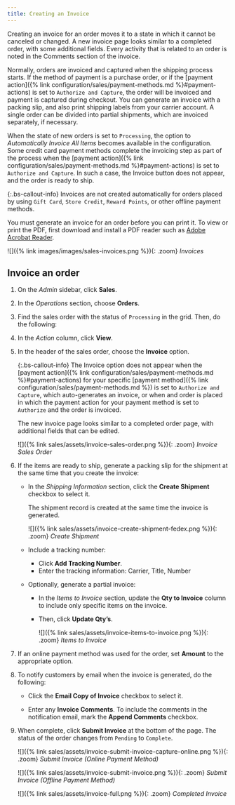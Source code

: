 ```yaml
---
title: Creating an Invoice
---
```


Creating an invoice for an order moves it to a state in which it cannot be canceled or changed. A new invoice page looks similar to a completed order, with some additional fields. Every activity that is related to an order is noted in the Comments section of the invoice.

Normally, orders are invoiced and captured when the shipping process starts. If the method of payment is a purchase order, or if the [payment action]({% link configuration/sales/payment-methods.md %}#payment-actions) is set to `Authorize and Capture`, the order will be invoiced and payment is captured during checkout. You can generate an invoice with a packing slip, and also print shipping labels from your carrier account. A single order can be divided into partial shipments, which are invoiced separately, if necessary.

When the state of new orders is set to `Processing`, the option to _Automatically Invoice All Items_ becomes available in the configuration. Some credit card payment methods complete the invoicing step as part of the process when the [payment action]({% link configuration/sales/payment-methods.md %}#payment-actions) is set to `Authorize and Capture`. In such a case, the Invoice button does not appear, and the order is ready to ship.

{:.bs-callout-info}
Invoices are not created automatically for orders placed by using `Gift Card`, `Store Credit`, `Reward Points`, or other offline payment methods.

You must generate an invoice for an order before you can print it. To view or print the PDF, first download and install a PDF reader such as [Adobe Acrobat Reader][1].

![]({% link images/images/sales-invoices.png %}){: .zoom}
_Invoices_

## Invoice an order

1. On the _Admin_ sidebar, click **Sales**.

1. In the _Operations_ section, choose **Orders**.

1. Find the sales order with the status of `Processing` in the grid. Then, do the following:

1. In the _Action_ column, click **View**.

1. In the header of the sales order, choose the **Invoice** option.

    {:.bs-callout-info}
    The Invoice option does not appear when the [payment action]({% link configuration/sales/payment-methods.md %}#payment-actions) for your specific [payment method]({% link configuration/sales/payment-methods.md %}) is set to `Authorize and Capture`, which auto-generates an invoice, or when and order is placed in which the payment action for your payment method is set to `Authorize` and the order is invoiced.

    The new invoice page looks similar to a completed order page, with additional fields that can be edited.

    ![]({% link sales/assets/invoice-sales-order.png %}){: .zoom}
    _Invoice Sales Order_

1. If the items are ready to ship, generate a packing slip for the shipment at the same time that you create the invoice:

   - In the _Shipping Information_ section, click the **Create Shipment** checkbox to select it.

      The shipment record is created at the same time the invoice is generated.

      ![]({% link sales/assets/invoice-create-shipment-fedex.png %}){: .zoom}
      _Create Shipment_

   - Include a tracking number:

      - Click **Add Tracking Number**.
      - Enter the tracking information: Carrier, Title, Number

   - Optionally, generate a partial invoice:

      - In the _Items to Invoice_ section, update the **Qty to Invoice** column to include only specific items on the invoice.
      - Then, click **Update Qty’s**.

        ![]({% link sales/assets/invoice-items-to-invoice.png %}){: .zoom}
        _Items to Invoice_

1. If an online payment method was used for the order, set **Amount** to the appropriate option.

1. To notify customers by email when the invoice is generated, do the following:

   - Click the **Email Copy of Invoice** checkbox to select it.

   - Enter any **Invoice Comments**. To include the comments in the notification email, mark the **Append Comments** checkbox.

1. When complete, click **Submit Invoice** at the bottom of the page. The status of the order changes from `Pending` to `Complete`.

    ![]({% link sales/assets/invoice-submit-invoice-capture-online.png %}){: .zoom}
    _Submit Invoice (Online Payment Method)_

    ![]({% link sales/assets/invoice-submit-invoice.png %}){: .zoom}
    _Submit Invoice (Offline Payment Method)_

    ![]({% link sales/assets/invoice-full.png %}){: .zoom}
    _Completed Invoice_

[1]: http://www.adobe.com/products/reader.html "Get Adobe Reader"

